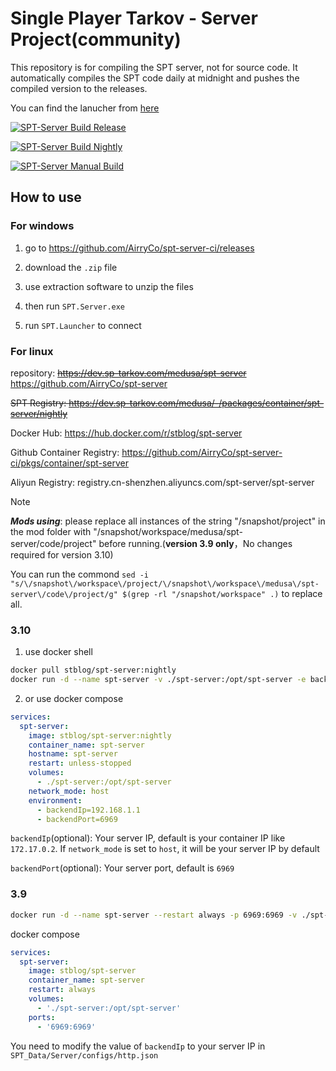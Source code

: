 # Single Player Tarkov - Server Project(community)

This repository is for compiling the SPT server, not for source code. It automatically compiles the SPT code daily at midnight and pushes the compiled version to the releases. 

You can find the lanucher from [here](https://github.com/AirryCo/spt-launcher-ci/releases)

[![SPT-Server Build Release](https://github.com/AirryCo/spt-server-ci/actions/workflows/build-release-cron.yaml/badge.svg)](https://github.com/AirryCo/spt-server-ci/actions/workflows/build-release-cron.yaml)

[![SPT-Server Build Nightly](https://github.com/AirryCo/spt-server-ci/actions/workflows/build-nightly-cron.yaml/badge.svg)](https://github.com/AirryCo/spt-server-ci/actions/workflows/build-nightly-cron.yaml)

[![SPT-Server Manual Build](https://github.com/AirryCo/spt-server-ci/actions/workflows/build-nightly-manual.yaml/badge.svg)](https://github.com/AirryCo/spt-server-ci/actions/workflows/build-nightly-manual.yaml)

## How to use

### For windows

1. go to https://github.com/AirryCo/spt-server-ci/releases

2. download the `.zip` file

3. use extraction software to unzip the files

4. then run `SPT.Server.exe`

5. run `SPT.Launcher` to connect

### For linux

repository: ~~https://dev.sp-tarkov.com/medusa/spt-server~~ https://github.com/AirryCo/spt-server

~~SPT Registry: https://dev.sp-tarkov.com/medusa/-/packages/container/spt-server/nightly~~

Docker Hub: https://hub.docker.com/r/stblog/spt-server

Github Container Registry: https://github.com/AirryCo/spt-server-ci/pkgs/container/spt-server

Aliyun Registry: registry.cn-shenzhen.aliyuncs.com/spt-server/spt-server

> [!NOTE]
> ***Mods using***: please replace all instances of the string "/snapshot/project" in the mod folder with "/snapshot/workspace/medusa/spt-server/code/project" before running.(**version 3.9 only**，No changes required for version 3.10)
> 
> You can run the commond `sed -i "s/\/snapshot\/workspace\/project/\/snapshot\/workspace\/medusa\/spt-server\/code\/project/g" $(grep -rl "/snapshot/workspace" .)` to replace all.

### 3.10

1. use docker shell

```bash
docker pull stblog/spt-server:nightly
docker run -d --name spt-server -v ./spt-server:/opt/spt-server -e backendIp=192.168.1.1 -e backendPort=6969 -p 6969:6969 stblog/spt-server:nightly
```

2. or use docker compose

```yaml
services:
  spt-server:
    image: stblog/spt-server:nightly
    container_name: spt-server
    hostname: spt-server
    restart: unless-stopped
    volumes:
      - ./spt-server:/opt/spt-server
    network_mode: host
    environment:
      - backendIp=192.168.1.1
      - backendPort=6969
```

`backendIp`(optional): Your server IP, default is your container IP like `172.17.0.2`. If `network_mode` is set to `host`, it will be your server IP by default

`backendPort`(optional): Your server port, default is `6969`

### 3.9

```bash
docker run -d --name spt-server --restart always -p 6969:6969 -v ./spt-server:/opt/spt-server stblog/spt-server:3.9
```

docker compose
```yaml
services:
  spt-server:
    image: stblog/spt-server
    container_name: spt-server
    restart: always
    volumes:
      - './spt-server:/opt/spt-server'
    ports:
      - '6969:6969'
```

You need to modify the value of `backendIp` to your server IP in `SPT_Data/Server/configs/http.json`
